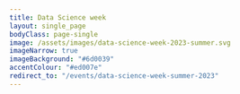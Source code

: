 ```yaml
---
title: Data Science week
layout: single_page
bodyClass: page-single
image: /assets/images/data-science-week-2023-summer.svg
imageNarrow: true
imageBackground: "#6d0039"
accentColour: "#ed007e"
redirect_to: "/events/data-science-week-summer-2023"
---
```

